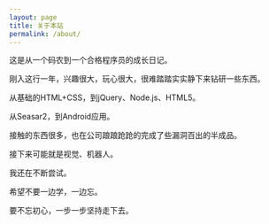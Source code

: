 ```yaml
---
layout: page
title: 关于本站
permalink: /about/
---
```


这是从一个码农到一个合格程序员的成长日记。


刚入这行一年，兴趣很大，玩心很大，很难踏踏实实静下来钻研一些东西。


从基础的HTML+CSS，到jQuery、Node.js、HTML5。


从Seasar2，到Android应用。


接触的东西很多，也在公司踉踉跄跄的完成了些漏洞百出的半成品。


接下来可能就是视觉、机器人。


我还在不断尝试。


希望不要一边学，一边忘。


要不忘初心，一步一步坚持走下去。